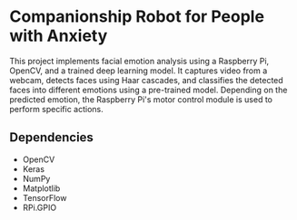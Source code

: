 # Companionship Robot for People with Anxiety

This project implements facial emotion analysis using a Raspberry Pi, OpenCV, and a trained deep learning model. It captures video from a webcam, detects faces using Haar cascades, and classifies the detected faces into different emotions using a pre-trained model. Depending on the predicted emotion, the Raspberry Pi's motor control module is used to perform specific actions.

## Dependencies

- OpenCV
- Keras
- NumPy
- Matplotlib
- TensorFlow
- RPi.GPIO
